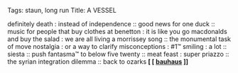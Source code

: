 Tags: staun, long run
Title: A VESSEL
  
definitely death : instead of independence :: good news for one duck :: music for people that buy clothes at benetton : it is like you go macdonalds and buy the salad : we are all living a morrissey song :: the monumental task of move nostalgia : or a way to clarify misconceptions : #1™ smiling : a lot :: siesta :: push fantasma™ to below five twenty :: meat feast : super priazzo :: the syrian integration dilemma :: back to ozarks
**[ [ [bauhaus](https://bauhaus.bandcamp.com/) ]]**
